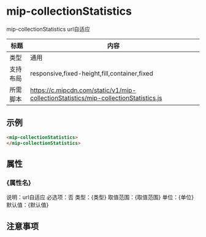 # mip-collectionStatistics

mip-collectionStatistics url自适应

标题|内容
----|----
类型|通用
支持布局|responsive,fixed-height,fill,container,fixed
所需脚本|https://c.mipcdn.com/static/v1/mip-collectionStatistics/mip-collectionStatistics.js

## 示例

```html
<mip-collectionStatistics>
</mip-collectionStatistics>
```

## 属性

### {属性名}

说明：url自适应
必选项：否
类型：{类型}
取值范围：{取值范围}
单位：{单位}
默认值：{默认值}

## 注意事项

